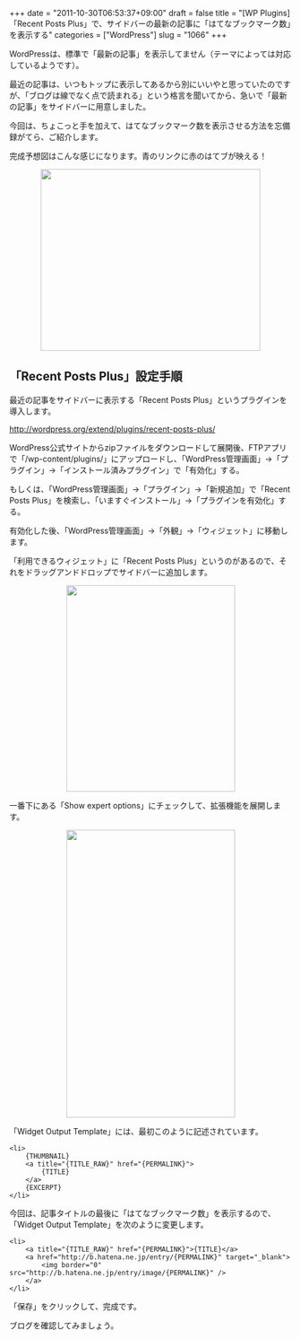 +++
date = "2011-10-30T06:53:37+09:00"
draft = false
title = "[WP Plugins] 「Recent Posts Plus」で、サイドバーの最新の記事に「はてなブックマーク数」を表示する"
categories = ["WordPress"]
slug = "1066"
+++

WordPressは、標準で「最新の記事」を表示してません（テーマによっては対応しているようです）。

最近の記事は、いつもトップに表示してあるから別にいいやと思っていたのですが、「ブログは線でなく点で読まれる」という格言を聞いてから、急いで「最新の記事」をサイドバーに用意しました。

今回は、ちょこっと手を加えて、はてなブックマーク数を表示させる方法を忘備録がてら、ご紹介します。

完成予想図はこんな感じになります。青のリンクに赤のはてブが映える！

<img style="display:block; margin-left:auto; margin-right:auto;" src="/images/2011/10/1066_1.jpg" border="0" width="392" height="324" />

<h2>「Recent Posts Plus」設定手順</h2>

最近の記事をサイドバーに表示する「Recent Posts Plus」というプラグインを導入します。

<a href="http://wordpress.org/extend/plugins/recent-posts-plus/" target="_blank">http://wordpress.org/extend/plugins/recent-posts-plus/</a>

WordPress公式サイトからzipファイルをダウンロードして展開後、FTPアプリで「/wp-content/plugins/」にアップロードし、「WordPress管理画面」→「プラグイン」→「インストール済みプラグイン」で「有効化」する。

もしくは、「WordPress管理画面」→「プラグイン」→「新規追加」で「Recent Posts Plus」を検索し、「いますぐインストール」→「プラグインを有効化」する。

有効化した後、「WordPress管理画面」→「外観」→「ウィジェット」に移動します。

「利用できるウィジェット」に「Recent Posts Plus」というのがあるので、それをドラッグアンドドロップでサイドバーに追加します。

<img style="display:block; margin-left:auto; margin-right:auto;" src="/images/2011/10/1066_2.jpg" border="0" width="301" height="368" />

一番下にある「Show expert options」にチェックして、拡張機能を展開します。

<img style="display:block; margin-left:auto; margin-right:auto;" src="/images/2011/10/1066_3.jpg" border="0" width="301" height="513" />

「Widget Output Template」には、最初このように記述されています。

<pre><code>&lt;li&gt;
    {THUMBNAIL}
    &lt;a title=&quot;{TITLE_RAW}&quot; href=&quot;{PERMALINK}&quot;&gt;
        {TITLE}
    &lt;/a&gt;
    {EXCERPT}
&lt;/li&gt;
</code></pre>

今回は、記事タイトルの最後に「はてなブックマーク数」を表示するので、「Widget Output Template」を次のように変更します。

<pre><code>&lt;li&gt;
    &lt;a title=&quot;{TITLE_RAW}&quot; href=&quot;{PERMALINK}&quot;&gt;{TITLE}&lt;/a&gt; 
    &lt;a href=&quot;http://b.hatena.ne.jp/entry/{PERMALINK}&quot; target=&quot;_blank&quot;&gt;
        &lt;img border=&quot;0&quot; src=&quot;http://b.hatena.ne.jp/entry/image/{PERMALINK}&quot; /&gt;
    &lt;/a&gt;
&lt;/li&gt;
</code></pre>

「保存」をクリックして、完成です。

ブログを確認してみましょう。
